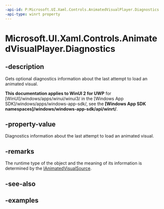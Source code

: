 ```yaml
---
-api-id: P:Microsoft.UI.Xaml.Controls.AnimatedVisualPlayer.Diagnostics
-api-type: winrt property
---
```


<!-- Property syntax.
public object Diagnostics { get; }
-->

# Microsoft.UI.Xaml.Controls.AnimatedVisualPlayer.Diagnostics

## -description

Gets optional diagnostics information about the last attempt to load an animated visual.

**This documentation applies to WinUI 2 for UWP** for [WinUI]/windows/apps/winui/winui3/ in the [Windows App SDK]/windows/apps/windows-app-sdk/, see the **[Windows App SDK namespaces]/windows/windows-app-sdk/api/winrt/**.

## -property-value

Diagnostics information about the last attempt to load an animated visual.

## -remarks

The runtime type of the object and the meaning of its information is determined by the [IAnimatedVisualSource](ianimatedvisualsource.md).

## -see-also

## -examples

